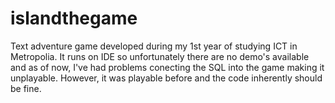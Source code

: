 # islandthegame

Text adventure game developed during my 1st year of studying ICT in Metropolia. It runs on IDE so unfortunately there are no demo's available and as of now, I've had problems conecting the SQL into the game making it unplayable. However, it was playable before and the code inherently should be fine.
